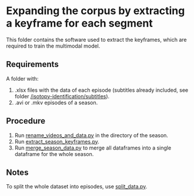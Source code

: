 # Expanding the corpus by extracting a keyframe for each segment

This folder contains the software used to extract the keyframes, which are required to train the multimodal model.

## Requirements

A folder with:

1. .xlsx files with the data of each episode (subtitles already included, see folder [/isotopy-identification/subtitles]([https://github.com/TinfFoil/dar_tvseries](https://github.com/TinfFoil/isotopy-identification/tree/main/subtitles))).
2. .avi or .mkv episodes of a season.

## Procedure

1. Run [rename_videos_and_data.py](https://github.com/ffedox/isotopy-identification/blob/main/keyframes/rename_videos_and_data.py) in the directory of the season.
2. Run [extract_season_keyframes.py](https://github.com/ffedox/isotopy-identification/blob/main/keyframes/extract_season_keyframes.py).
3. Run [merge_season_data.py](https://github.com/ffedox/isotopy-identification/blob/main/keyframes/merge_season_data.py) to merge all dataframes into a single dataframe for the whole season.

## Notes

To split the whole dataset into episodes, use [split_data.py](https://github.com/ffedox/isotopy-identification/blob/main/keyframes/split_data.py).

